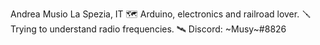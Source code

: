 Andrea Musio
La Spezia, IT 🗺️
Arduino, electronics and railroad lover. 🪛
Trying to understand radio frequencies. 🛰️
Discord: ~Musy~#8826
